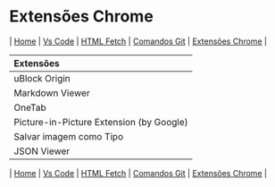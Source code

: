 # Extensões Chrome

| [Home](./README.md) | [Vs Code](./002_vs-code.md) | [HTML Fetch](./006_html_fetch.md) | [Comandos Git](./004_git.md) | [Extensões Chrome](./003_extensoes_chrome.md) |

| Extensões                                |
| :--------------------------------------- |
| uBlock Origin                            |
| Markdown Viewer                          |
| OneTab                                   |
| Picture-in-Picture Extension (by Google) |
| Salvar imagem como Tipo                  |
| JSON Viewer                              |

| [Home](./README.md) | [Vs Code](./002_vs-code.md) | [HTML Fetch](./006_html_fetch.md) | [Comandos Git](./004_git.md) | [Extensões Chrome](./003_extensoes_chrome.md) |
